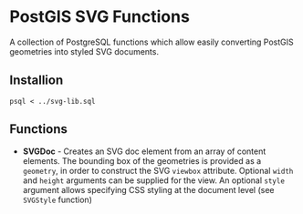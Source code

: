 # PostGIS SVG Functions

A collection of PostgreSQL functions which allow easily converting PostGIS geometries into styled SVG documents.

## Installion

```
psql < ../svg-lib.sql
```

## Functions

* **SVGDoc** - Creates an SVG doc element from an array of content elements.  The bounding box of the geometries is provided
  as a `geometry`, in order to construct the SVG `viewbox` attribute.  Optional `width` and `height` arguments can be supplied
  for the view.  An optional `style` argument allows specifying CSS styling at the document level (see `SVGStyle` function)
  

